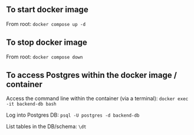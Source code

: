 ## To start docker image

From root: `docker compose up -d`

## To stop docker image

From root: `docker compose down`

## To access Postgres within the docker image / container

Access the command line within the container (via a terminal):
`docker exec -it backend-db bash`

Log into Postgres DB:
`psql -U postgres -d backend-db`

List tables in the DB/schema:
`\dt`